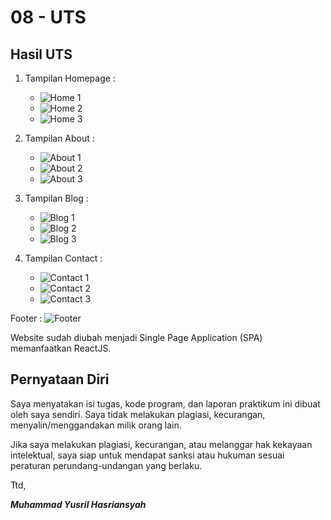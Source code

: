 # 08 - UTS


## Hasil UTS

1. Tampilan Homepage :
    - ![Home 1](img/home-1.png)
    - ![Home 2](img/home-2.png)
    - ![Home 3](img/home-3.png)

2. Tampilan About :
    - ![About 1](img/about-1.png)
    - ![About 2](img/about-2.png)
    - ![About 3](img/about-3.png)

3. Tampilan Blog :
    - ![Blog 1](img/blog-1.png)
    - ![Blog 2](img/blog-2.png)
    - ![Blog 3](img/blog-3.png)

4. Tampilan Contact :
    - ![Contact 1](img/contact-1.png)
    - ![Contact 2](img/contact-2.png)
    - ![Contact 3](img/contact-3.png)

Footer : ![Footer](img/footer.png)

Website sudah diubah menjadi Single Page Application (SPA) memanfaatkan ReactJS.


## Pernyataan Diri

Saya menyatakan isi tugas, kode program, dan laporan praktikum ini dibuat oleh saya sendiri. Saya tidak melakukan plagiasi, kecurangan, menyalin/menggandakan milik orang lain.

Jika saya melakukan plagiasi, kecurangan, atau melanggar hak kekayaan intelektual, saya siap untuk mendapat sanksi atau hukuman sesuai peraturan perundang-undangan yang berlaku.

Ttd,

***Muhammad Yusril Hasriansyah***

